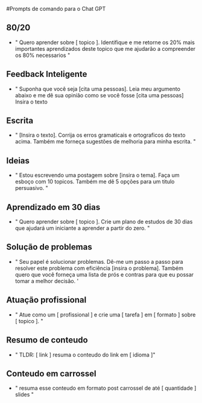 #Prompts de comando para o Chat GPT

## 80/20
- " Quero aprender sobre [ topico ]. Identifique e me retorne os 20% mais importantes aprendizados deste topico que me ajudarão a compreender os 80% necessarios "

## Feedback Inteligente
- " Suponha que você seja [cita uma pessoas]. Leia meu argumento abaixo e me dê sua opinião como se você fosse [cita uma pessoas]
Insira o texto

## Escrita
- " [Insira o texto]. Corrija os erros gramaticais e ortograficos do texto acima. Também me forneça sugestões de melhoria para minha escrita. "

## Ideias
- " Estou escrevendo uma postagem sobre [insira o tema]. Faça um esboço com 10 topicos. Também me dê 5 opções para um titulo persuasivo. "

## Aprendizado em 30 dias
- " Quero aprender sobre [ topico ]. Crie um plano de estudos de 30 dias que ajudará um iniciante a aprender a partir do zero. "

## Solução de problemas
- " Seu papel é solucionar problemas. Dê-me um passo a passo para resolver este problema com eficiência [insira o problema]. Também quero que você forneça uma lista de prós e contras para que eu possar tomar a melhor decisão. '

## Atuação profissional
- " Atue como um [ profissional ] e crie uma [ tarefa ] em [ formato ] sobre [ topico ]. "

## Resumo de conteudo 
- " TLDR: [ link ] resuma o conteudo do link em [ idioma ]"

## Conteudo em carrossel
- " resuma esse conteudo em formato post carrossel de até [ quantidade ] slides "